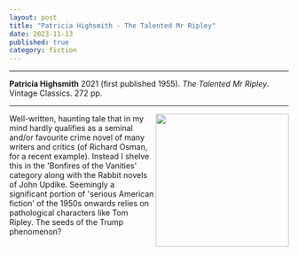 ```yaml
---
layout: post
title: "Patricia Highsmith - The Talented Mr Ripley"
date: 2023-11-13
published: true
category: fiction
---
```



***
<b>Patricia Highsmith</b> 2021 (first published 1955). _The Talented Mr Ripley_. Vintage Classics.  272 pp.

***

<img align="right" width="240" src="https://cdn2.penguin.com.au/covers/original/9781784876760.jpg"> 
Well-written, haunting tale that in my mind hardly qualifies as a seminal and/or favourite crime novel of many writers and critics (of Richard Osman, for a recent example). Instead I shelve this in the 'Bonfires of the Vanities' category along with the Rabbit novels of John Updike.  Seemingly a significant portion of 'serious American fiction' of the 1950s onwards relies on pathological characters like Tom Ripley. The seeds of the Trump phenomenon? 

